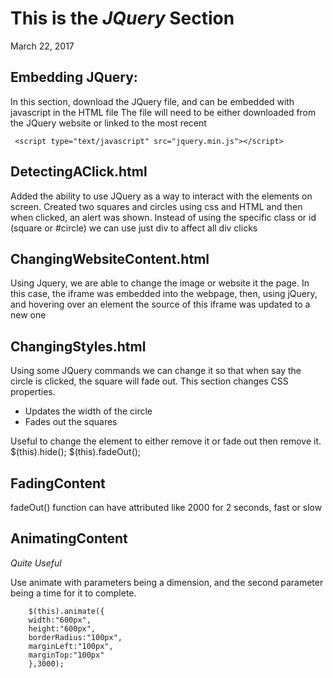 This is the *JQuery* Section
=====

March 22, 2017

Embedding JQuery:
-----
In this section, download the JQuery file, and can be embedded with javascript in the HTML file
The file will need to be either downloaded from the JQuery website or linked to the most recent

	 <script type="text/javascript" src="jquery.min.js"></script>

DetectingAClick.html
-----
Added the ability to use JQuery as a way to interact with the elements on screen. 
Created two squares and circles using css and HTML and then when clicked, an alert was shown. 
Instead of using the specific class or id (square or #circle) we can use just div to affect all div clicks

ChangingWebsiteContent.html
-----
Using Jquery, we are able to change the image or website it the page.
In this case, the iframe was embedded into the webpage, then, using jQuery, and hovering over an element the source of this iframe was updated to a new one

ChangingStyles.html
----
Using some JQuery commands we can change it so that when say the circle is clicked, the square will fade out. 
This section changes CSS properties. 
- Updates the width of the circle
- Fades out the squares

Useful to change the element to either remove it or fade out then remove it. 
	$(this).hide();
	$(this).fadeOut();
	
FadingContent
----
fadeOut() function can have attributed like 2000 for 2 seconds, fast or slow

AnimatingContent
----
*Quite Useful*

Use animate with parameters being a dimension, and the second parameter being a time for it to complete. 
	
		$(this).animate({
		width:"600px",
		height:"600px",
		borderRadius:"100px",
		marginLeft:"100px",
		marginTop:"100px"
		},3000);